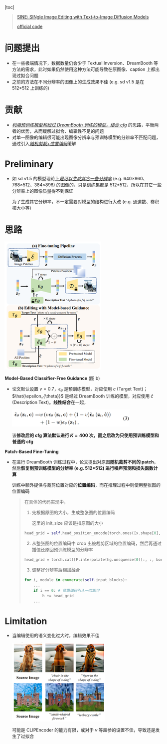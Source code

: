 [toc]

> [SINE: SINgle Image Editing with Text-to-Image Diffusion Models](https://arxiv.org/abs/2212.04489)
>
> [official code](https://github.com/zhang-zx/SINE)

# 问题提出

- 在一些极端情况下，数据数量仍会少于 Textual Inversion、DreamBooth 等方法的需求，此时如果仍然使用这种方法可能导致在原图像、caption 上都出现过拟合问题
- 之前的方法在不同分辨率的图像上的生成效果不佳 (e.g. sd v1.5 是在 512*512 上训练的)



# 贡献

- <u>*利用预训练模型和经过 DreamBooth 训练的模型，结合 cfg*</u> 的思路，平衡两者的优势，从而缓解过拟合、编辑性不足的问题
- 对单一图像的编辑很可能出现图像分辨率与预训练模型的分辨率不匹配问题，通过引入<u>*随机剪裁+位置编码*</u>缓解



# Preliminary

- 如 sd v1.5 的模型理论上<u>*是可以生成其它一些分辨率*</u> (e.g. 640×960、768×512、384×896) 的图像的，只是训练集都是 512*512，所以在其它一些分辨率上的图像质量得不到保证

  为了生成其它分辨率，不一定需要对模型的结构进行大改 (e.g. 通道数、卷积核大小等)



# 思路

<img src="assets/image-20250612233303371.png" alt="image-20250612233303371" style="zoom:60%;" />

**Model-Based Classifier-Free Guidance** (图 b)

- 论文默认设置 $v=0.7$，$\epsilon_{\theta}$ 是预训练模型，对应使用 $c$ (Target Text)；$\hat{\epsilon_{\theta}}$ 是经过 DreamBooth 训练的模型，对应使用 $\hat c$ (Description Text)。**线性结合**在一起，

  <img src="assets/image-20250612234041357.png" alt="image-20250612234041357" style="zoom:40%;" />

  该**修改后的 cfg 算法默认进行 $K=400$ 次，而之后改为只使用预训练模型和普通的 cfg**

**Patch-Based Fine-Tuning**

- 在进行 DreamBooth 训练过程中，论文提出对原图**随机裁剪不同的 patch**，然后**恢复到预训练模型的分辨率 (e.g. 512*512) 进行噪声预测和损失函数计算**

  训练中额外提供与裁剪位置对应的**位置编码**，而在推理过程中则使用整张图的位置编码

  > 在具体的代码实现中，
  >
  > 1. 先根据原图的大小，生成整张图的位置编码
  >
  >    这里的 init_size 应该是指原图的大小
  >
  > ```python
  > head_grid = self.head_position_encode(torch.ones([x.shape[0], x.shape[1], self.init_size, 	self.init_size], dtype=self.dtype, device=x.device)) # (B,C,init_H,init_W)
  > ```
  >
  > 2. 从整张图的位置编码中 crop 出被裁剪区域的位置编码，然后再通过插值还原回预训练模型的分辨率
  >
  > ```python
  > head_grid = torch.cat([F.interpolate(hg.unsqueeze(0)[:, :, box[0]: box[2], box[1]: box[3]], (x.shape[2], x.shape[3]), mode='bilinear', align_corners=True) for hg, box in zip(head_grid, crop_boxes)], dim=0) # (B,C,x_H,x_W)
  > ```
  >
  > 3. 调整好分辨率后相加融合
  >
  > ```python
  > for i, module in enumerate(self.input_blocks):
  >     ...
  >     if i == 0: # 位置编码引入一次即可
  >         h += head_grid
  >     ...
  > ```



# Limitation

- 当编辑使用的语义变化过大时，编辑效果不佳

  <img src="assets/image-20250613001852960.png" alt="image-20250613001852960" style="zoom:40%;" />

  可能是 CLIPEncoder 的能力有限，或对于 $v$ 等超参的设置不佳，导致还是发生了过拟合